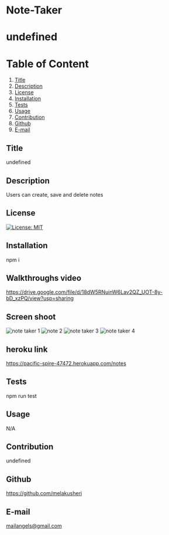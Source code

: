 # Note-Taker
# undefined
  
  # Table of Content
  1. [Title](#Title)
  2. [Description](#Description)
  3. [License](#License)
  4. [Installation](#Installation)
  5. [Tests](#Tests)
  6. [Usage](#Usage)
  7. [Contribution](#Contribution)
  8. [Github](#Github)
  9. [E-mail](#Email)  
  
  ## Title
  undefined
  
  ## Description
  Users can create, save and delete notes 
  
  ## License
  [![License: MIT](https://img.shields.io/badge/License-MIT-yellow.svg)](https://opensource.org/licenses/MIT)
  
  ## Installation
  npm i
  
  ## Walkthroughs video
  https://drive.google.com/file/d/18dW5RNuinW6Lav2QZ_UOT-8y-bD_xzPQ/view?usp=sharing
  
  ## Screen shoot
![note taker 1](https://user-images.githubusercontent.com/65136237/131925430-b8a26c55-f023-4a13-9c83-f7328ed64e52.PNG)
![note 2](https://user-images.githubusercontent.com/65136237/131925431-31fb1316-e0d1-480d-950f-1c9d697dde59.PNG)
![note taker 3](https://user-images.githubusercontent.com/65136237/131925432-3bee9583-5c6c-44e1-ab5d-ada1047cde72.PNG)
![note taker 4](https://user-images.githubusercontent.com/65136237/131925433-51f00b15-fc44-4365-83c1-caaf86a45f27.PNG)

  ## heroku link
 https://pacific-spire-47472.herokuapp.com/notes
  ## Tests
  npm run test
  
  ## Usage
  N/A
  
  ## Contribution
  undefined
  
  ## Github
  https://github.com/melakusheri
  
  ## E-mail
  mailangels@gmail.com
